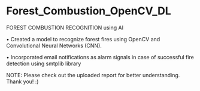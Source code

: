 # Forest_Combustion_OpenCV_DL

FOREST COMBUSTION RECOGNITION using AI

• Created a model to recognize forest fires using OpenCV and Convolutional Neural Networks (CNN). 

• Incorporated email notifications as alarm signals in case of successful fire detection using smtplib library

NOTE: Please check out the uploaded report for better understanding. Thank you! :)
